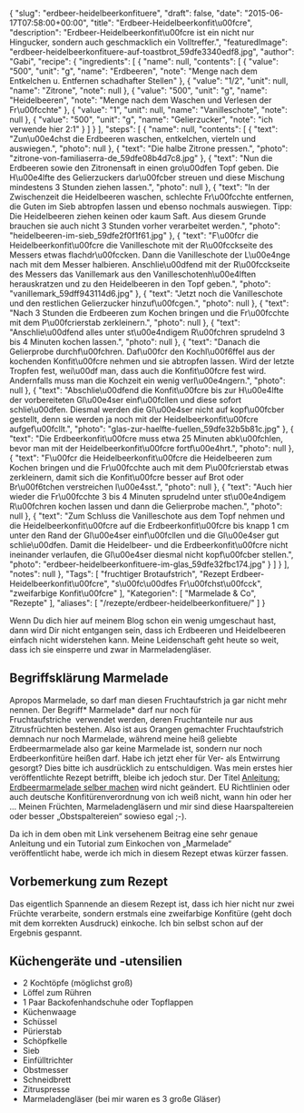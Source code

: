 {
    "slug": "erdbeer-heidelbeerkonfituere",
    "draft": false,
    "date": "2015-06-17T07:58:00+00:00",
    "title": "Erdbeer-Heidelbeerkonfit\u00fcre",
    "description": "Erdbeer-Heidelbeerkonfit\u00fcre ist ein nicht nur Hingucker, sondern auch geschmacklich ein Volltreffer.",
    "featuredImage": "erdbeer-heidelbeerkonfituere-auf-toastbrot_59dfe3340edf8.jpg",
    "author": "Gabi",
    "recipe": {
        "ingredients": [
            {
                "name": null,
                "contents": [
                    {
                        "value": "500",
                        "unit": "g",
                        "name": "Erdbeeren",
                        "note": "Menge nach dem Entkelchen u. Entfernen schadhafter Stellen"
                    },
                    {
                        "value": "1\/2",
                        "unit": null,
                        "name": "Zitrone",
                        "note": null
                    },
                    {
                        "value": "500",
                        "unit": "g",
                        "name": "Heidelbeeren",
                        "note": "Menge nach dem Waschen und Verlesen der Fr\u00fcchte"
                    },
                    {
                        "value": "1",
                        "unit": null,
                        "name": "Vanilleschote",
                        "note": null
                    },
                    {
                        "value": "500",
                        "unit": "g",
                        "name": "Gelierzucker",
                        "note": "ich verwende hier 2:1"
                    }
                ]
            }
        ],
        "steps": [
            {
                "name": null,
                "contents": [
                    {
                        "text": "Zun\u00e4chst die Erdbeeren waschen, entkelchen, vierteln und auswiegen.",
                        "photo": null
                    },
                    {
                        "text": "Die halbe Zitrone pressen.",
                        "photo": "zitrone-von-familiaserra-de_59dfe08b4d7c8.jpg"
                    },
                    {
                        "text": "Nun die Erdbeeren sowie den Zitronensaft in einen gro\u00dfen Topf geben. Die H\u00e4lfte des Gelierzuckers dar\u00fcber streuen und diese Mischung mindestens 3 Stunden ziehen lassen.",
                        "photo": null
                    },
                    {
                        "text": "In der Zwischenzeit  die Heidelbeeren waschen, schlechte Fr\u00fcchte entfernen,  die Guten im Sieb abtropfen lassen und ebenso nochmals auswiegen. Tipp: Die Heidelbeeren ziehen keinen oder kaum Saft. Aus diesem Grunde brauchen sie auch nicht 3 Stunden vorher verarbeitet werden.",
                        "photo": "heidelbeeren-im-sieb_59dfe2f0f1f61.jpg"
                    },
                    {
                        "text": "F\u00fcr die Heidelbeerkonfit\u00fcre die Vanilleschote mit der R\u00fcckseite des Messers etwas flachdr\u00fccken. Dann die Vanilleschote der L\u00e4nge nach mit dem Messer halbieren. Anschlie\u00dfend mit der R\u00fcckseite des Messers das Vanillemark aus den Vanilleschotenh\u00e4lften herauskratzen und zu den Heidelbeeren in den Topf geben.",
                        "photo": "vanillemark_59dff943114d6.jpg"
                    },
                    {
                        "text": "Jetzt noch die Vanilleschote und den restlichen Gelierzucker hinzuf\u00fcgen.",
                        "photo": null
                    },
                    {
                        "text": "Nach 3 Stunden die Erdbeeren zum Kochen bringen und die Fr\u00fcchte mit dem P\u00fcrierstab  zerkleinern.",
                        "photo": null
                    },
                    {
                        "text": "Anschlie\u00dfend alles unter st\u00e4ndigem R\u00fchren sprudelnd 3 bis 4 Minuten kochen lassen.",
                        "photo": null
                    },
                    {
                        "text": "Danach die Gelierprobe durchf\u00fchren. Daf\u00fcr den Kochl\u00f6ffel aus der kochenden Konfit\u00fcre nehmen und sie abtropfen lassen. Wird der letzte Tropfen fest, wei\u00df man, dass auch die Konfit\u00fcre fest wird. Andernfalls muss man die Kochzeit ein wenig verl\u00e4ngern.",
                        "photo": null
                    },
                    {
                        "text": "Abschlie\u00dfend die Konfit\u00fcre bis zur H\u00e4lfte der vorbereiteten Gl\u00e4ser einf\u00fcllen und diese sofort schlie\u00dfen. Diesmal werden die Gl\u00e4ser nicht auf kopf\u00fcber gestellt, denn sie werden ja noch mit der Heidelbeerkonfit\u00fcre aufgef\u00fcllt.",
                        "photo": "glas-zur-haelfte-fuellen_59dfe32b5b81c.jpg"
                    },
                    {
                        "text": "Die Erdbeerkonfit\u00fcre muss etwa 25 Minuten abk\u00fchlen, bevor man mit der Heidelbeerkonfit\u00fcre fortf\u00e4hrt.",
                        "photo": null
                    },
                    {
                        "text": "F\u00fcr die Heidelbeerkonfit\u00fcre die Heidelbeeren zum Kochen bringen und die Fr\u00fcchte auch mit dem P\u00fcrierstab etwas zerkleinern, damit sich die Konfit\u00fcre besser auf Brot oder Br\u00f6tchen verstreichen  l\u00e4sst.",
                        "photo": null
                    },
                    {
                        "text": "Auch hier wieder die Fr\u00fcchte 3 bis 4 Minuten sprudelnd unter st\u00e4ndigem R\u00fchren kochen lassen und dann die Gelierprobe machen.",
                        "photo": null
                    },
                    {
                        "text": "Zum Schluss die Vanilleschote aus dem Topf nehmen und die Heidelbeerkonfit\u00fcre auf die Erdbeerkonfit\u00fcre bis knapp 1 cm unter den Rand der Gl\u00e4ser einf\u00fcllen und die Gl\u00e4ser gut schlie\u00dfen. Damit die Heidelbeer- und die Erdbeerkonfit\u00fcre nicht ineinander verlaufen, die Gl\u00e4ser diesmal nicht kopf\u00fcber stellen.",
                        "photo": "erdbeer-heidelbeerkonfituere-im-glas_59dfe32fbc174.jpg"
                    }
                ]
            }
        ],
        "notes": null
    },
    "Tags": [
        "fruchtiger Brotaufstrich",
        "Rezept Erdbeer-Heidelbeerkonfit\u00fcre",
        "s\u00fc\u00dfes Fr\u00fchst\u00fcck",
        "zweifarbige Konfit\u00fcre"
    ],
    "Kategorien": [
        "Marmelade &amp; Co",
        "Rezepte"
    ],
    "aliases": [
        "\/rezepte\/erdbeer-heidelbeerkonfituere\/"
    ]
}

Wenn Du dich hier auf meinem Blog schon ein wenig umgeschaut hast, dann wird Dir nicht entgangen sein, dass ich Erdbeeren und Heidelbeeren einfach nicht widerstehen kann. Meine Leidenschaft geht heute so weit, dass ich sie einsperre und zwar in Marmeladengläser.

## Begriffsklärung Marmelade

Apropos Marmelade, so darf man diesen Fruchtaufstrich ja gar nicht mehr nennen. Der Begriff* Marmelade* darf nur noch für Fruchtaufstriche  verwendet werden, deren Fruchtanteile nur aus Zitrusfrüchten bestehen. Also ist aus Orangen gemachter Fruchtaufstrich demnach nur noch Marmelade, während meine heiß geliebte Erdbeermarmelade also gar keine Marmelade ist, sondern nur noch Erdbeerkonfitüre heißen darf. Habe ich jetzt eher für Ver- als Entwirrung gesorgt? Dies bitte ich ausdrücklich zu entschuldigen. Was mein erstes hier veröffentlichte Rezept betrifft, bleibe ich jedoch stur. Der Titel [Anleitung: Erdbeermarmelade selber machen][1] wird nicht geändert. EU Richtlinien oder auch deutsche Konfitürenverordnung von ich weiß nicht, wann hin oder her &#8230; Meinen Früchten, Marmeladengläsern und mir sind diese Haarspaltereien oder besser &#8222;Obstspaltereien&#8220; sowieso egal ;-).

Da ich in dem oben mit Link versehenem Beitrag eine sehr genaue Anleitung und ein Tutorial zum Einkochen von &#8222;Marmelade&#8220; veröffentlicht habe, werde ich mich in diesem Rezept etwas kürzer fassen.

## Vorbemerkung zum Rezept
Das eigentlich Spannende an diesem Rezept ist, dass ich hier nicht nur zwei Früchte verarbeite, sondern erstmals eine zweifarbige Konfitüre (geht doch mit dem korrekten Ausdruck) einkoche. Ich bin selbst schon auf der Ergebnis gespannt.

## Küchengeräte und -utensilien

 * 2 Kochtöpfe (möglichst groß)
 * Löffel zum Rühren
 * 1 Paar Backofenhandschuhe oder Topflappen
 * Küchenwaage
 * Schüssel
 * Pürierstab
 * Schöpfkelle
 * Sieb
 * Einfülltrichter
 * Obstmesser
 * Schneidbrett
 * Zitruspresse
 * Marmeladengläser (bei mir waren es 3 große Gläser)

 [1]: https://kochfokus.de/rezepte/erdbeermarmelade-selbst-gemacht/